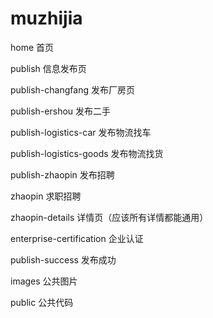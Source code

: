 # muzhijia

home 首页

publish 信息发布页

publish-changfang 发布厂房页

publish-ershou 发布二手

publish-logistics-car 发布物流找车

publish-logistics-goods 发布物流找货

publish-zhaopin 发布招聘

zhaopin 求职招聘

zhaopin-details 详情页（应该所有详情都能通用）

enterprise-certification 企业认证

publish-success 发布成功



images 公共图片

public 公共代码
